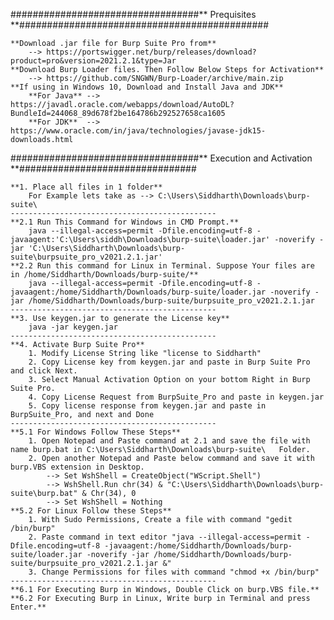 ##################################** Prequisites **#############################################

	**Download .jar file for Burp Suite Pro from**
		--> https://portswigger.net/burp/releases/download?product=pro&version=2021.2.1&type=Jar
	**Download Burp Loader files. Then Follow Below Steps for Activation**
		--> https://github.com/SNGWN/Burp-Loader/archive/main.zip
	**If using in Windows 10, Download and Install Java and JDK**
		**For Java** --> https://javadl.oracle.com/webapps/download/AutoDL?BundleId=244068_89d678f2be164786b292527658ca1605
		**For JDK**  --> https://www.oracle.com/in/java/technologies/javase-jdk15-downloads.html

##################################** Execution and Activation **################################
	
	**1. Place all files in 1 folder**
		For Example lets take as --> C:\Users\Siddharth\Downloads\burp-suite\
	----------------------------------------------
	**2.1 Run This Command for Windows in CMD Prompt.**
		java --illegal-access=permit -Dfile.encoding=utf-8 -javaagent:'C:\Users\siddh\Downloads\burp-suite\loader.jar' -noverify -jar 'C:\Users\Siddharth\Downloads\burp-suite\burpsuite_pro_v2021.2.1.jar'
	**2.2 Run this command for Linux in Terminal. Suppose Your files are in /home/Siddharth/Downloads/burp-suite/**
		java --illegal-access=permit -Dfile.encoding=utf-8 -javaagent:/home/Siddharth/Downloads/burp-suite/loader.jar -noverify -jar /home/Siddharth/Downloads/burp-suite/burpsuite_pro_v2021.2.1.jar
	----------------------------------------------
	**3. Use keygen.jar to generate the License key**
		java -jar keygen.jar
	----------------------------------------------
	**4. Activate Burp Suite Pro**
		1. Modify License String like "license to Siddharth"
		2. Copy License key from keygen.jar and paste in Burp Suite Pro and click Next.
		3. Select Manual Activation Option on your bottom Right in Burp Suite Pro.
		4. Copy License Request from BurpSuite_Pro and paste in keygen.jar
		5. Copy license response from keygen.jar and paste in BurpSuite_Pro, and next and Done
	----------------------------------------------
	**5.1 For Windows Follow These Steps**
		1. Open Notepad and Paste command at 2.1 and save the file with name burp.bat in C:\Users\Siddharth\Downloads\burp-suite\   Folder.
		2. Open another Notepad and Paste below command and save it with burp.VBS extension in Desktop.
			-->	Set WshShell = CreateObject("WScript.Shell")
			-->	WshShell.Run chr(34) & "C:\Users\Siddharth\Downloads\burp-suite\burp.bat" & Chr(34), 0
			-->	Set WshShell = Nothing
	**5.2 For Linux Follow these Steps**
		1. With Sudo Permissions, Create a file with command "gedit /bin/burp"
		2. Paste command in text editor "java --illegal-access=permit -Dfile.encoding=utf-8 -javaagent:/home/Siddharth/Downloads/burp-suite/loader.jar -noverify -jar /home/Siddharth/Downloads/burp-suite/burpsuite_pro_v2021.2.1.jar &"
		3. Change Permissions for files with command "chmod +x /bin/burp"
	----------------------------------------------
	**6.1 For Executing Burp in Windows, Double Click on burp.VBS file.**
	**6.2 For Executing Burp in Linux, Write burp in Terminal and press Enter.**
